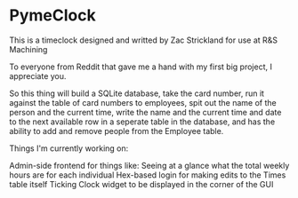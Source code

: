# PymeClock
This is a timeclock designed and writted by Zac Strickland for use at R&S Machining


To everyone from Reddit that gave me a hand with my first big project, I appreciate you.

So this thing will build a SQLite database, take the card number, run it against the table of card numbers to employees, spit out the name of the person and the current time, write the name and the current time and date to the next available row in a seperate table in the database, and has the ability to add and remove people from the Employee table.

Things I'm currently working on:

Admin-side frontend for things like:
  Seeing at a glance what the total weekly hours are for each individual
  Hex-based login for making edits to the Times table itself
Ticking Clock widget to be displayed in the corner of the GUI
  
